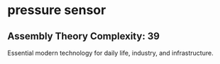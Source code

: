 # pressure sensor

## Assembly Theory Complexity: 39
Essential modern technology for daily life, industry, and infrastructure.
